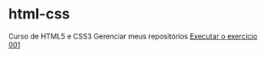 # html-css
 Curso de HTML5 e CSS3
Gerenciar meus repositórios
<a href="https://felipeoliveirasites.github.io/html-css/exercicios/ex001/index.html">Executar o exercício 001</a>